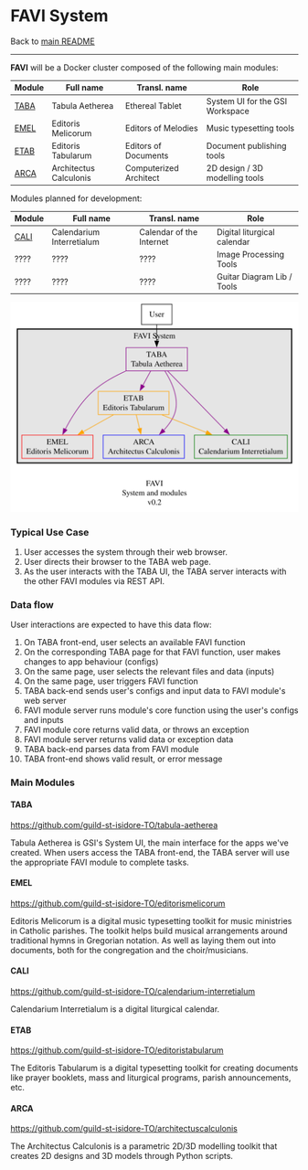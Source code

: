 # FAVI System

Back to [main README](../../README.md)

---

**FAVI** will be a Docker cluster composed of the following main modules:

| Module | Full name | Transl. name | Role |
| --- | --- | --- | --- |
| [TABA](https://github.com/guild-st-isidore-TO/tabula-aetherea) | Tabula Aetherea | Ethereal Tablet | System UI for the GSI Workspace | 
| [EMEL](https://github.com/guild-st-isidore-TO/editorismelicorum) | Editoris Melicorum | Editors of Melodies | Music typesetting tools | 
| [ETAB](https://github.com/guild-st-isidore-TO/editoristabularum) | Editoris Tabularum | Editors of Documents | Document publishing tools | 
| [ARCA](https://github.com/guild-st-isidore-TO/architectuscalculonis) | Architectus Calculonis | Computerized Architect | 2D design / 3D modelling tools |

Modules planned for development:

| Module | Full name | Transl. name | Role |
| --- | --- | --- | --- |
| [CALI](https://github.com/guild-st-isidore-TO/calendarium-interretialum) | Calendarium Interretialum | Calendar of the Internet | Digital liturgical calendar |
| ???? | ???? | ???? | Image Processing Tools |
| ???? | ???? | ???? | Guitar Diagram Lib / Tools |

![FAVI system](./favi-system.svg "FAVI system")

### Typical Use Case

1. User accesses the system through their web browser.
1. User directs their browser to the TABA web page.
1. As the user interacts with the TABA UI, the TABA server interacts with the other FAVI modules via REST API.

### Data flow

User interactions are expected to have this data flow:

1. On TABA front-end, user selects an available FAVI function
1. On the corresponding TABA page for that FAVI function, user makes changes to app behaviour (configs)
1. On the same page, user selects the relevant files and data (inputs)
1. On the same page, user triggers FAVI function
1. TABA back-end sends user's configs and input data to FAVI module's web server
1. FAVI module server runs module's core function using the user's configs and inputs
1. FAVI module core returns valid data, or throws an exception
1. FAVI module server returns valid data or exception data
1. TABA back-end parses data from FAVI module
1. TABA front-end shows valid result, or error message

### Main Modules

#### TABA

https://github.com/guild-st-isidore-TO/tabula-aetherea

Tabula Aetherea is GSI's System UI, the main interface for the apps we've created. When users access the TABA front-end, the TABA server will use the appropriate FAVI module to complete tasks.

#### EMEL

https://github.com/guild-st-isidore-TO/editorismelicorum

Editoris Melicorum is a digital music typesetting toolkit for music ministries in Catholic parishes. The toolkit helps build musical arrangements around traditional hymns in Gregorian notation. As well as laying them out into documents, both for the congregation and the choir/musicians.

#### CALI

https://github.com/guild-st-isidore-TO/calendarium-interretialum

Calendarium Interretialum is a digital liturgical calendar.

#### ETAB

https://github.com/guild-st-isidore-TO/editoristabularum

The Editoris Tabularum is a digital typesetting toolkit for creating documents like prayer booklets, mass and liturgical programs, parish announcements, etc.

#### ARCA

https://github.com/guild-st-isidore-TO/architectuscalculonis

The Architectus Calculonis is a parametric 2D/3D modelling toolkit that creates 2D designs and 3D models through Python scripts.
